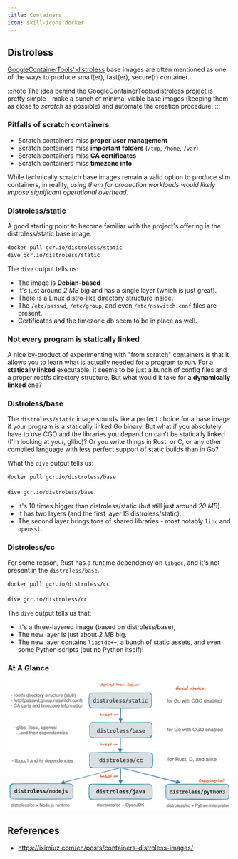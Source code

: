 ```yaml
---
title: Containers
icon: skill-icons:docker
---
```


## Distroless

[GoogleContainerTools' distroless](https://github.com/GoogleContainerTools/distroless) base images are often mentioned as one of the ways to produce small(er), fast(er), secure(r) container.

:::note
The idea behind the GoogleContainerTools/distroless project is pretty simple - make a bunch of minimal viable base
images (keeping them as close to _scratch_ as possible) and automate the creation procedure.
:::

### Pitfalls of scratch containers

- Scratch containers miss **proper user management**
- Scratch containers miss **important folders** (`/tmp`, `/home`, `/var`)
- Scratch containers miss **CA certificates**
- Scratch containers miss **timezone info**

While technically scratch base images remain a valid option to produce slim containers, in reality, _using them for
production workloads would likely impose significant operational overhead_.

### Distroless/static

A good starting point to become familiar with the project's offering is the distroless/static base image:

```bash title="dive into distroless/static"
docker pull gcr.io/distroless/static
dive gcr.io/distroless/static
```

The `dive` output tells us:

- The image is **Debian-based**
- It's just around _2 MB_ big and has a single layer (which is just great).
- There is a Linux distro-like directory structure inside.
- The `/etc/passwd`, `/etc/group`, and even `/etc/nsswitch.conf` files are present.
- Certificates and the timezone db seem to be in place as well.

### Not every program is statically linked

A nice by-product of experimenting with "from scratch" containers is that it allows you to learn what is actually needed for a program to run.
For a **statically linked** executable, it seems to be just a bunch of config files and a proper rootfs directory structure.
But what would it take for a **dynamically linked** one?

### Distroless/base

The `distroless/static` image sounds like a perfect choice for a base image if your program is a
statically linked Go binary.
But what if you absolutely have to use CGO and the libraries you depend on can't be statically linked
(I'm looking at your, glibc)?
Or you write things in Rust, or C, or any other compiled language with less perfect support of static builds than in Go?

What the `dive` output tells us:

```bash title="dive into distroless/base"
docker pull gcr.io/distroless/base

dive gcr.io/distroless/base
```

- It's 10 times bigger than distroless/static (but still just around _20 MB_).
- It has two layers (and the first layer IS distroless/static).
- The second layer brings tons of shared libraries - most notably `libc` and `openssl`.

### Distroless/cc

For some reason, Rust has a runtime dependency on `libgcc`, and it's not present in the `distroless/base`.

```bash title="dive into distroless/cc"
docker pull gcr.io/distroless/cc

dive gcr.io/distroless/cc
```

The `dive` output tells us that:

- It's a three-layered image (based on distroless/base),
- The new layer is just about _2 MB_ big.
- The new layer contains `libstdc++`, a bunch of static assets, and even some Python scripts (but no Python itself)!

### At A Glance

![distroless-at-a-glance](./containers/distroless-at-a-glance.png)

## References

- <https://iximiuz.com/en/posts/containers-distroless-images/>
